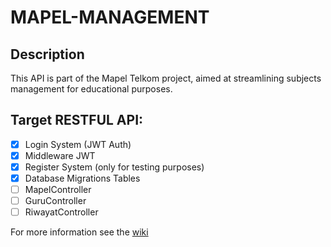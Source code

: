# MAPEL-MANAGEMENT
## Description

This API is part of the Mapel Telkom project, aimed at streamlining subjects management for educational purposes.

## Target RESTFUL API:
 - [x] Login System (JWT Auth)
 - [x] Middleware JWT
 - [x] Register System (only for testing purposes)
 - [x] Database Migrations Tables
 - [ ] MapelController
 - [ ] GuruController
 - [ ] RiwayatController

For more information see the [wiki](https://github.com/shinyPy/mapel_telkom/wiki) 

